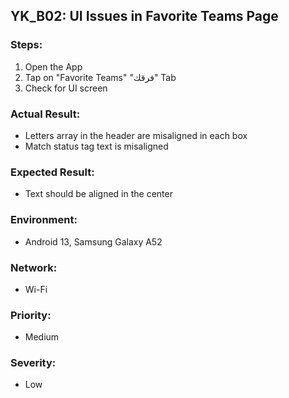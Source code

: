## YK_B02: UI Issues in Favorite Teams Page

### Steps:
1. Open the App
2. Tap on "Favorite Teams" "فرقك" Tab
3. Check for UI screen

### Actual Result:
- Letters array in the header are misaligned in each box
- Match status tag text is misaligned

### Expected Result:
- Text should be aligned in the center

### Environment:
- Android 13, Samsung Galaxy A52

### Network:
- Wi-Fi

### Priority: 
- Medium

### Severity:
- Low

